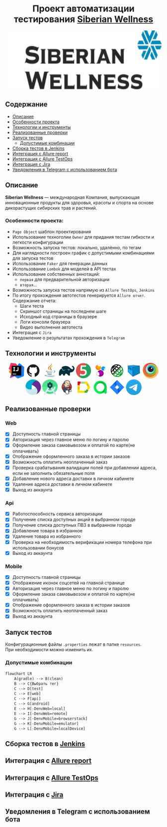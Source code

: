 <div align="center"><h1>Проект автоматизации тестирования <a target="_blank" href="https://kz.siberianwellness.com/kz-ru/">Siberian Wellness</a></h1></div>

<p align="center">
<img alt="Siberian Wellness" src="imgs/logos/siberianWellnessLogo.svg" height="192px" width="668px" />
</p>

## Содержание
+ [Описание](#описание)
+ [Особенности проекта](#особенности-проекта)
+ [Технологии и инструменты](#технологии-и-инструменты)
+ [Реализованные проверки](#реализованные-проверки)
+ [Запуск тестов](#запуск-тестов)
  + [Допустимые комбинации](#допустимые-комбинации)
+ [Cборка тестов в Jenkins](#cборка-тестов-в-ba-target_blank-hrefjenkinsab)
+ [Интеграция с Allure report](#интеграция-с-ba-target_blank-hrefallure-reportab)
+ [Интеграция с Allure TestOps](#интеграция-с-ba-target_blank-hrefallure-testopsab)
+ [Интеграция с Jira](#интеграция-с-ba-target_blank-hrefjiraab)
+ [Уведомления в Telegram с использованием бота](#уведомления-в-telegram-с-использованием-бота)

## Описание
**Siberian Wellness** — международная Компания, выпускающая инновационные продукты для здоровья, красоты и спорта на основе дикорастущих сибирских трав и растений.

### Особенности проекта:
- `Page Object` шаблон проектирования
- Использование техноголии `Owner` для придания тестам гибкости и легкости конфигурации
- Возможность запуска тестов: локально, удалённо, по тегам
- Для наглядности построен график с допустимыми комбинациями для запуска тестов
- Использование `Faker` для генерации данных
- Использование `Lombok` для моделей в API тестах
- Использование собственных аннотаций:
    - `первая` для предварительной авторизации
    - `вторая`...
- Возможность запуска тестов напрямую из `Allure TestOps`, `Jenkins`
- По итогу прохождения автотестов генерируется `Allure отчет`. Содержание отчета:
    - Шаги теста
    - Скриншот страницы на последнем шаге
    - Исходный код страницы в браузере
    - Логи консоли браузера
    - Видео выполнения автотеста
- Интеграция с `Jira`
- Уведомление о результатах прохождения в `Telegram`

## Технологии и инструменты
<div align="center">
<a target="_blank" href="https://www.jetbrains.com/idea/"><img alt="InteliJ IDEA" src="imgs/logos/IDEA.svg" height="50px" width="50px"></a>
<a target="_blank" href="https://github.com/"><img alt="GitHub" src="imgs/logos/GitHub.svg" height="50px" width="50px"></a>
<a target="_blank" href="https://www.java.com/"><img alt="Java" src="imgs/logos/Java.svg" height="50px" width="50px"></a>
<a target="_blank" href="https://gradle.org/"><img alt="Gradle" src="imgs/logos/gradle-icon.svg" height="50px" width="50px"></a>
<a target="_blank" href="https://junit.org/junit5/"><img alt="JUnit 5" src="imgs/logos/Junit.svg" height="50px" width="50px"></a>
<a target="_blank" href="https://selenide.org/"><img alt="Selenide" src="imgs/logos/Selenide.svg" height="50px" width="50px"></a>
<a target="_blank" href="https://rest-assured.io/"><img alt="RestAssured" src="imgs/logos/RestAssured.svg" height="50px" width="50px"></a>
<a target="_blank" href="https://aerokube.com/selenoid/"><img alt="Selenoid" src="imgs/logos/Selenoid.svg" height="50px" width="50px"></a>
<a target="_blank" href="https://www.browserstack.com/"><img alt="Browserstack" src="imgs/logos/Browserstack.svg" height="50px" width="50px"></a>
<a target="_blank" href="https://appium.io/"><img alt="Appium" src="imgs/logos/Appium.svg" height="50px" width="50px"></a>
<a target="_blank" href="https://developer.android.com/studio"><img alt="Android Studio" src="imgs/logos/Android_Studio.svg" height="50px" width="50px"></a>
<a target="_blank" href="https://www.jenkins.io/"><img alt="Jenkins" src="imgs/logos/Jenkins.svg" height="50px" width="50px"></a>
<a target="_blank" href="https://github.com/allure-framework/"><img alt="Allure Report" src="imgs/logos/Allure.svg" height="50px" width="50px"></a>
<a target="_blank" href="https://qameta.io/"><img alt="Allure TestOps" src="imgs/logos/Allure_TO.svg" height="50px" width="50px"></a>
<a target="_blank" href="https://www.atlassian.com/software/jira"><img alt="Jira" src="imgs/logos/Jira.svg" height="50px" width="50px"></a>
<a target="_blank" href="https://telegram.org/"><img alt="Telegram" src="imgs/logos/Telegram.svg" height="50px" width="50px"></a>
</div>

## Реализованные проверки
### Web
- [x] Доступность главной страницы
- [x] Авторизация через главное меню по логину и паролю
- [x] Оформление заказа самовывозом и оплатой по карте(не оплачивать)
- [x] Отображение оформленного заказа в истории заказов
- [x] Возможность оплатить неоплаченный заказ
- [x] Проверка срабатывания валидации полей при добавлении адреса, если не заполнить обязательные поля
- [x] Добавление нового адреса доставки в личном кабинете
- [x] Удаление адреса доставки в личном кабинете
- [x] Выход из аккаунта

### Api
- [x] Работоспособность сервиса авторизации
- [x] Получение списка доступных акций в выбранном городе
- [x] Получение списка доступных ПВЗ в выбранном городе
- [x] Добавление товара в избранное
- [x] Удаление товара из избранного
- [x] Проверка на необходимость верификации номера телефона при использовании бонусов
- [x] Выход из аккаунта

### Mobile
- [x] Доступность главной страницы
- [x] Отображение иконок соцсетей на главной странице
- [x] Авторизация через главное меню по логину и паролю
- [x] Оформление заказа самовывозом и оплатой по карте(не оплачивать)
- [x] Отображение оформленного заказа в истории заказов
- [x] Возможность оплатить неоплаченный заказ
- [x] Выход из аккаунта

## Запуск тестов
Конфигурационные файлы `.properties` лежат в папке `resources`. <br/>
При необходимости можно изменить их.
### Допустимые комбинации
```mermaid 
flowchart LR
    A(gradle) --> B(clean)
    B --> C{Выбрать тег}
    C --> D[test]
    C --> E[web]
    C --> F[api]
    C --> G[android]
    E --> H[-DenvWeb=local]
    E --> I[-DenvWeb=remote]
    G --> J[-DenvMobile=browserstack]
    G --> K[-DenvMobile=emulator]
    G --> L[-DenvMobile=localDevice]
```

## Cборка тестов в <b><a target="_blank" href="">Jenkins</a></b>

## Интеграция с <b><a target="_blank" href="">Allure report</a></b>

## Интеграция с <b><a target="_blank" href="">Allure TestOps</a></b>

## Интеграция с <b><a target="_blank" href="">Jira</a></b>

## Уведомления в Telegram с использованием бота